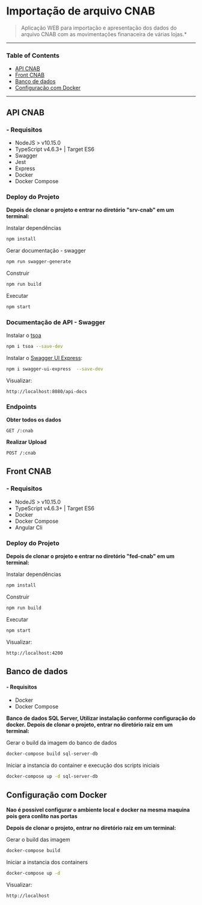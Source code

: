 # Importação de arquivo CNAB

>Aplicação WEB para importação e apresentação dos dados do arquivo CNAB com as movimentações finanaceira de várias lojas.*

-----------
### Table of Contents
* [API CNAB](#api-cnab)
* [Front CNAB](#front-cnab)
* [Banco de dados](#banco-de-dados)
* [Configuração com Docker](#configuração-com-docker)
-----------
## API CNAB

### - Requisitos
* NodeJS > v10.15.0
* TypeScript v4.6.3+ | Target ES6
* Swagger
* Jest
* Express
* Docker
* Docker Compose

### Deploy do Projeto
**Depois de clonar o projeto e entrar no diretório "srv-cnab" em um terminal:**

Instalar dependências
```bash
npm install
```
Gerar documentação - swagger
```bash
npm run swagger-generate
```
Construir
```bash
npm run build
```

Executar
```bash
npm start
```

### Documentação de API - Swagger

Instalar o [tsoa](https://www.npmjs.com/package/tsoa)
```bash
npm i tsoa --save-dev
```
Instalar o [Swagger UI Express](https://www.npmjs.com/package/swagger-ui-express):
```bash
npm i swagger-ui-express  --save-dev
```
Visualizar:
```
http://localhost:8080/api-docs

```

### Endpoints

**Obter todos os dados**
    
    GET /:cnab

**Realizar Upload**
    
    POST /:cnab

## Front CNAB

### - Requisitos
* NodeJS > v10.15.0
* TypeScript v4.6.3+ | Target ES6
* Docker
* Docker Compose
* Angular Cli

### Deploy do Projeto

**Depois de clonar o projeto e entrar no diretório "fed-cnab" em um terminal:**

Instalar dependências
```bash
npm install
```
Construir
```bash
npm run build
```
Executar
```bash
npm start
```
Visualizar:
```
http://localhost:4200

```

## Banco de dados

#### - Requisitos
* Docker
* Docker Compose

**Banco de dados SQL Server, Utilizar instalação conforme configuração do docker.**
**Depois de clonar o projeto, entrar no diretório raiz em um terminal:**

Gerar o build da imagem do banco de dados
```bash
docker-compose build sql-server-db
```
Iniciar a instancia do container e execução dos scripts iniciais
```bash
docker-compose up -d sql-server-db
```

## Configuração com Docker
**Nao é possível configurar o ambiente local e docker na mesma maquina pois gera conlito nas portas**

**Depois de clonar o projeto, entrar no diretório raiz em um terminal:**

Gerar o build das imagem
```bash
docker-compose build
```
Iniciar a instancia dos containers
```bash
docker-compose up -d
```
Visualizar:
```
http://localhost

```
